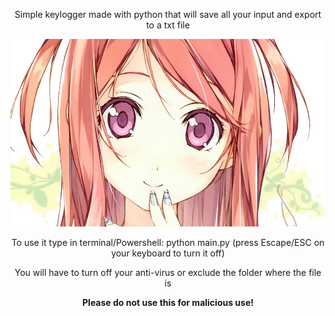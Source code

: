 <p align="center">Simple keylogger made with python that will save all your input and export to a txt file</p>
<p align="center">
<img src="views/herobanner.jpg" alt="hero-banner" width=auto height=300/>
</p>
<p align="center">
To use it type in terminal/Powershell:
python main.py
(press Escape/ESC on your keyboard to turn it off)</p>
<p align="center">
You will have to turn off your anti-virus or exclude the folder where the file is
</p>
<p align="center">
<b>Please do not use this for malicious use!</b>
</p>
